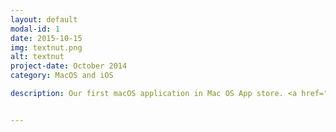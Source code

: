 ```yaml
---
layout: default
modal-id: 1
date: 2015-10-15
img: textnut.png
alt: textnut
project-date: October 2014
category: MacOS and iOS

description: Our first macOS application in Mac OS App store. <a href="https://itunes.apple.com/us/app/textnut/id933104554?ls=1&mt=12">Free download here</a>. Its support website is <a href="http://www.textnutwriter.com">http://www.textnutwriter.com</a>.


---
```

